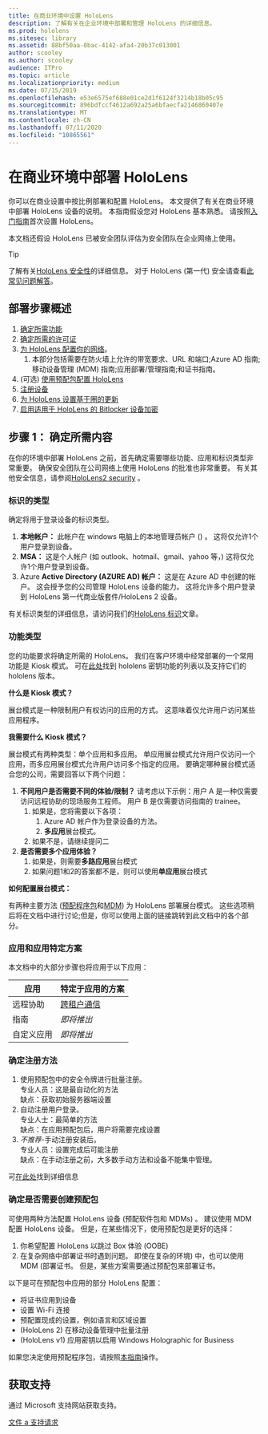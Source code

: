 ```yaml
---
title: 在商业环境中设置 HoloLens
description: 了解有关在企业环境中部署和管理 HoloLens 的详细信息。
ms.prod: hololens
ms.sitesec: library
ms.assetid: 88bf50aa-0bac-4142-afa4-20b37c013001
author: scooley
ms.author: scooley
audience: ITPro
ms.topic: article
ms.localizationpriority: medium
ms.date: 07/15/2019
ms.openlocfilehash: e53e6575ef688e01ce2d1f6124f3214b18b05c95
ms.sourcegitcommit: 896bdfccf4612a692a25a6bfaecfa2146860407e
ms.translationtype: MT
ms.contentlocale: zh-CN
ms.lasthandoff: 07/11/2020
ms.locfileid: "10865561"
---
```

# 在商业环境中部署 HoloLens

你可以在商业设置中按比例部署和配置 HoloLens。 本文提供了有关在商业环境中部署 HoloLens 设备的说明。 本指南假设您对 HoloLens 基本熟悉。 请按照[入门指南](hololens1-setup.md)首次设置 HoloLens。

本文档还假设 HoloLens 已被安全团队评估为安全团队在企业网络上使用。  
> [!Tip]
> 了解有关[HoloLens 安全性](security-overview.md)的详细信息。
> 对于 HoloLens (第一代) 安全请查看[此常见问题解答](hololens1-faq-security.md)。

## 部署步骤概述

1. [确定所需功能](hololens-requirements.md#step-1-determine-what-you-need)
1. [确定所需的许可证](hololens-licenses-requirements.md)
1. [为 HoloLens 配置你的网络](hololens-commercial-infrastructure.md)。
    1. 本部分包括需要在防火墙上允许的带宽要求、URL 和端口;Azure AD 指南;移动设备管理 (MDM) 指南;应用部署/管理指南;和证书指南。
1.  (可选) [使用预配包配置 HoloLens](hololens-provisioning.md)
1. [注册设备](hololens-enroll-mdm.md)
1. [为 HoloLens 设置基于圈的更新](hololens-updates.md)
1. [启用适用于 HoloLens 的 Bitlocker 设备加密](security-encryption-data-protection.md)

## 步骤 1： 确定所需内容

在你的环境中部署 HoloLens 之前，首先确定需要哪些功能、应用和标识类型非常重要。 确保安全团队在公司网络上使用 HoloLens 的批准也非常重要。 有关其他安全信息，请参阅[HoloLens2 security](security-overview.md) 。

### 标识的类型

确定将用于登录设备的标识类型。

1. **本地帐户：** 此帐户在 windows 电脑上的本地管理员帐户 () 。 这将仅允许1个用户登录到设备。
2. **MSA：** 这是个人帐户 (如 outlook、hotmail、gmail、yahoo 等，) 这将仅允许1个用户登录到设备。
3. Azure **Active Directory (AZURE AD) 帐户：** 这是在 Azure AD 中创建的帐户。 这会授予您的公司管理 HoloLens 设备的能力。 这将允许多个用户登录到 HoloLens 第一代商业版套件/HoloLens 2 设备。

有关标识类型的详细信息，请访问我们的[HoloLens 标识](hololens-identity.md)文章。

### 功能类型

您的功能要求将确定所需的 HoloLens。 我们在客户环境中经常部署的一个常用功能是 Kiosk 模式。 可在[此处](hololens-commercial-features.md)找到 hololens 密钥功能的列表以及支持它们的 hololens 版本。

**什么是 Kiosk 模式？**

展台模式是一种限制用户有权访问的应用的方式。 这意味着仅允许用户访问某些应用程序。

**我需要什么 Kiosk 模式？**

展台模式有两种类型：单个应用和多应用。 单应用展台模式允许用户仅访问一个应用，而多应用展台模式允许用户访问多个指定的应用。 要确定哪种展台模式适合您的公司，需要回答以下两个问题：

1. **不同用户是否需要不同的体验/限制？** 请考虑以下示例：用户 A 是一种仅需要访问远程协助的现场服务工程师。 用户 B 是仅需要访问指南的 trainee。
    1. 如果是，您将需要以下各项：
        1. Azure AD 帐户作为登录设备的方法。
        1. **多应用**展台模式。
    1. 如果不是，请继续提问二
1. **是否需要多个应用体验？**
    1. 如果是，则需要**多路应用**展台模式
    1. 如果问题1和2的答案都不是，则可以使用**单应用**展台模式

**如何配置展台模式：**

有两种主要方法 ([预配程序包](hololens-kiosk.md#use-a-provisioning-package-to-set-up-a-single-app-or-multi-app-kiosk)和[MDM](hololens-kiosk.md#use-microsoft-intune-or-other-mdm-to-set-up-a-single-app-or-multi-app-kiosk)) 为 HoloLens 部署展台模式。 这些选项稍后将在文档中进行讨论;但是，你可以使用上面的链接跳转到此文档中的各个部分。

### 应用和应用特定方案

本文档中的大部分步骤也将应用于以下应用：

| 应用 | 特定于应用的方案 |
| --- | --- |
| 远程协助 | [跨租户通信](https://docs.microsoft.com/dynamics365/mixed-reality/remote-assist/cross-tenant-overview)|
| 指南  | *即将推出* |
|自定义应用 | *即将推出* |

### 确定注册方法

1. 使用预配包中的安全令牌进行批量注册。  
  专业人员：这是最自动化的方法 \
  缺点：获取初始服务器端设置  
1. 自动注册用户登录。  
  专业人士：最简单的方法  
  缺点：在应用预配包后，用户将需要完成设置
1. _不推荐_-手动注册安装后。  
  专业人员：设置完成后可能注册  
  缺点：在手动注册之前，大多数手动方法和设备不能集中管理。

  可[在此处](hololens-enroll-mdm.md)找到详细信息

### 确定是否需要创建预配包

可使用两种方法配置 HoloLens 设备 (预配软件包和 MDMs) 。 建议使用 MDM 配置 HoloLens 设备。 但是，在某些情况下，使用预配包是更好的选择：

1. 你希望配置 HoloLens 以跳过 Box 体验 (OOBE) 
1. 在复杂网络中部署证书时遇到问题。 即使在复杂的环境) 中，也可以使用 MDM (部署证书。 但是，某些方案需要通过预配包来部署证书。

以下是可在预配包中应用的部分 HoloLens 配置：

- 将证书应用到设备
- 设置 Wi-Fi 连接
- 预配置现成的设置，例如语言和区域设置
- (HoloLens 2) 在移动设备管理中批量注册
- (HoloLens v1) 应用密钥以启用 Windows Holographic for Business

如果您决定使用预配程序包，请按照[本指南](hololens-provisioning.md)操作。

## 获取支持

通过 Microsoft 支持网站获取支持。

[文件 a 支持请求](https://support.microsoft.com/supportforbusiness/productselection?sapid=e9391227-fa6d-927b-0fff-f96288631b8f)
